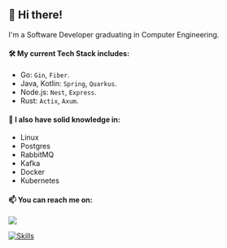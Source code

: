 ## 👋 Hi there!

I'm a Software Developer graduating in Computer Engineering.

#### 🛠️ My current Tech Stack includes:

- Go: ```Gin```, ```Fiber```.
- Java, Kotlin: ```Spring```, ```Quarkus```.
- Node.js: ```Nest```, ```Express```.
- Rust: ```Actix```, ```Axum```.

#### 🔬 I also have solid knowledge in:

- Linux
- Postgres
- RabbitMQ
- Kafka
- Docker
- Kubernetes

#### 📫 You can reach me on:

<a href="https://www.linkedin.com/in/sesaquecruz" target="_blank"><img loading="lazy" src="https://img.shields.io/badge/-LinkedIn-%230077B5?style=for-the-badge&logo=linkedin&logoColor=white" target="_blank"></a>

[![Skills](https://skillicons.dev/icons?i=go,java,kotlin,nodejs,rust,linux,postgres,rabbitmq,kafka,docker,k8s)](https://skillicons.dev)
